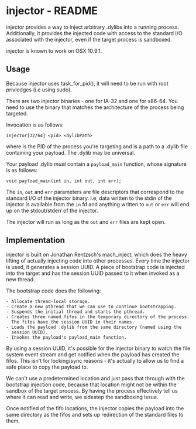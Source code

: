 injector - README
=================

injector provides a way to inject arbitrary .dylibs into a running process.
Additionally, it provides the injected code with access to the standard I/O
associated with the injector, even if the target process is sandboxed.

injector is known to work on OSX 10.9.1.

Usage
-----

Because injector uses task_for_pid(), it will need to be run with root
privledges (i.e using sudo).

There are two injector binaries - one for IA-32 and one for x86-64.
You need to use the binary that matches the architecture of the process
being targeted.

Invocation is as follows:

    injector[32/64] <pid> <dylibPath>

where <pid> is the PID of the process you're targeting and <dylibPath>
is a path to a .dylib file containing your payload. The .dylib may be
universal.

Your payload .dylib *must* contain a `payload_main` function, whose signature
is as follows:

    void payload_main(int in, int out, int err);

The `in`, `out` and `err` parameters are file descriptors that correspond to
the standard I/O of the injector binary. I.e, data written to the stdin of the
injector is available from the `in` fd and anything written to `out` or `err`
will end up on the stdout/stderr of the injector.

The injector will run as long as the `out` and `err` files are kept open.

Implementation
--------------

injector is built on Jonathan Rentzsch's mach_inject, which does the heavy
lifting of actually injecting code into other processes. Every time the
injector is used, it generates a session UUID. A piece of bootstrap code
is injected into the target and has the session UUID passed to it when
invoked as a new thread.

The bootstrap code does the following:

    - Allocate thread-local storage.
    - Create a new pthread that we can use to continue bootstrapping.
    - Suspends the initial thread and starts the pthread.
    - Creates three named fifos in the temporary directory of the process.
      The fifos have the session UUID in their names.
    - Loads the payload .dylib from the same directory (named using the
      session UUID).
    - Invokes the payload's payload_main function.

 By using a session UUID, it's possible for the injector binary to watch the
 file system event stream and get notified when the payload has created the
 fifos. This isn't for locking/sync reasons - it's actually to allow us to
 find a safe place to copy the payload to. 

 We can't use a predetermined location and just pass that through with the 
 bootstrap injection code, because that location might not be within the
 sandbox of the target process. By having the process effectively tell us 
 where it can read and write, we sidestep the sandboxing issue.

 Once notified of the fifo locations, the injector copies the payload into
 the same directory as the fifos and sets up redirection of the standard files
 to them.
